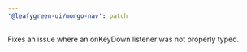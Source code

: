 ```yaml
---
'@leafygreen-ui/mongo-nav': patch
---
```


Fixes an issue where an onKeyDown listener was not properly typed.
